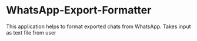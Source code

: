 # WhatsApp-Export-Formatter
 This application helps to format exported chats from WhatsApp. Takes input as text file from user
